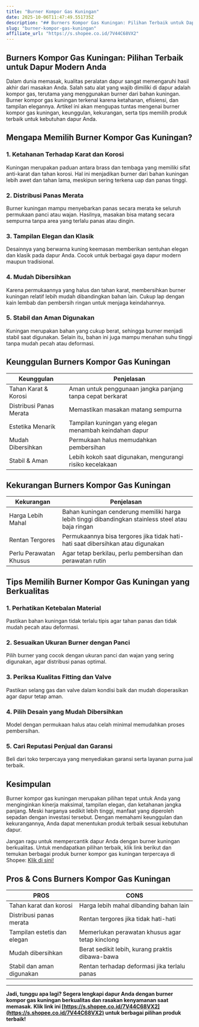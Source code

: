 ```yaml
---
title: "Burner Kompor Gas Kuningan"
date: 2025-10-06T11:47:49.551735Z
description: "## Burners Kompor Gas Kuningan: Pilihan Terbaik untuk Dapur Modern Anda..."
slug: "burner-kompor-gas-kuningan"
affiliate_url: "https://s.shopee.co.id/7V44C68VX2"
---
```

## Burners Kompor Gas Kuningan: Pilihan Terbaik untuk Dapur Modern Anda

Dalam dunia memasak, kualitas peralatan dapur sangat memengaruhi hasil akhir dari masakan Anda. Salah satu alat yang wajib dimiliki di dapur adalah kompor gas, terutama yang menggunakan burner dari bahan kuningan. Burner kompor gas kuningan terkenal karena ketahanan, efisiensi, dan tampilan elegannya. Artikel ini akan mengupas tuntas mengenai burner kompor gas kuningan, keunggulan, kekurangan, serta tips memilih produk terbaik untuk kebutuhan dapur Anda.

## Mengapa Memilih Burner Kompor Gas Kuningan?

### 1. Ketahanan Terhadap Karat dan Korosi
Kuningan merupakan paduan antara brass dan tembaga yang memiliki sifat anti-karat dan tahan korosi. Hal ini menjadikan burner dari bahan kuningan lebih awet dan tahan lama, meskipun sering terkena uap dan panas tinggi.

### 2. Distribusi Panas Merata
Burner kuningan mampu menyebarkan panas secara merata ke seluruh permukaan panci atau wajan. Hasilnya, masakan bisa matang secara sempurna tanpa area yang terlalu panas atau dingin.

### 3. Tampilan Elegan dan Klasik
Desainnya yang berwarna kuning keemasan memberikan sentuhan elegan dan klasik pada dapur Anda. Cocok untuk berbagai gaya dapur modern maupun tradisional.

### 4. Mudah Dibersihkan
Karena permukaannya yang halus dan tahan karat, membersihkan burner kuningan relatif lebih mudah dibandingkan bahan lain. Cukup lap dengan kain lembab dan pembersih ringan untuk menjaga keindahannya.

### 5. Stabil dan Aman Digunakan
Kuningan merupakan bahan yang cukup berat, sehingga burner menjadi stabil saat digunakan. Selain itu, bahan ini juga mampu menahan suhu tinggi tanpa mudah pecah atau deformasi.

## Keunggulan Burners Kompor Gas Kuningan

| Keunggulan | Penjelasan |
|------------|--------------|
| Tahan Karat & Korosi | Aman untuk penggunaan jangka panjang tanpa cepat berkarat |
| Distribusi Panas Merata | Memastikan masakan matang sempurna |
| Estetika Menarik | Tampilan kuningan yang elegan menambah keindahan dapur |
| Mudah Dibersihkan | Permukaan halus memudahkan pembersihan |
| Stabil & Aman | Lebih kokoh saat digunakan, mengurangi risiko kecelakaan |

## Kekurangan Burners Kompor Gas Kuningan

| Kekurangan | Penjelasan |
|--------------|--------------|
| Harga Lebih Mahal | Bahan kuningan cenderung memiliki harga lebih tinggi dibandingkan stainless steel atau baja ringan |
| Rentan Tergores | Permukaannya bisa tergores jika tidak hati-hati saat dibersihkan atau digunakan |
| Perlu Perawatan Khusus | Agar tetap berkilau, perlu pembersihan dan perawatan rutin |

## Tips Memilih Burner Kompor Gas Kuningan yang Berkualitas

### 1. Perhatikan Ketebalan Material
Pastikan bahan kuningan tidak terlalu tipis agar tahan panas dan tidak mudah pecah atau deformasi.

### 2. Sesuaikan Ukuran Burner dengan Panci
Pilih burner yang cocok dengan ukuran panci dan wajan yang sering digunakan, agar distribusi panas optimal.

### 3. Periksa Kualitas Fitting dan Valve
Pastikan selang gas dan valve dalam kondisi baik dan mudah dioperasikan agar dapur tetap aman.

### 4. Pilih Desain yang Mudah Dibersihkan
Model dengan permukaan halus atau celah minimal memudahkan proses pembersihan.

### 5. Cari Reputasi Penjual dan Garansi
Beli dari toko terpercaya yang menyediakan garansi serta layanan purna jual terbaik.

## Kesimpulan

Burner kompor gas kuningan merupakan pilihan tepat untuk Anda yang menginginkan kinerja maksimal, tampilan elegan, dan ketahanan jangka panjang. Meski harganya sedikit lebih tinggi, manfaat yang diperoleh sepadan dengan investasi tersebut. Dengan memahami keunggulan dan kekurangannya, Anda dapat menentukan produk terbaik sesuai kebutuhan dapur.

Jangan ragu untuk mempercantik dapur Anda dengan burner kuningan berkualitas. Untuk mendapatkan pilihan terbaik, klik link berikut dan temukan berbagai produk burner kompor gas kuningan terpercaya di Shopee: [Klik di sini!](https://s.shopee.co.id/7V44C68VX2)

## Pros & Cons Burners Kompor Gas Kuningan

| PROS | CONS |
|-------|--------|
| Tahan karat dan korosi | Harga lebih mahal dibanding bahan lain |
| Distribusi panas merata | Rentan tergores jika tidak hati-hati |
| Tampilan estetis dan elegan | Memerlukan perawatan khusus agar tetap kinclong |
| Mudah dibersihkan | Berat sedikit lebih, kurang praktis dibawa-bawa |
| Stabil dan aman digunakan | Rentan terhadap deformasi jika terlalu panas |

---

**Jadi, tunggu apa lagi? Segera lengkapi dapur Anda dengan burner kompor gas kuningan berkualitas dan rasakan kenyamanan saat memasak. Klik link ini [https://s.shopee.co.id/7V44C68VX2](https://s.shopee.co.id/7V44C68VX2) untuk berbagai pilihan produk terbaik!**